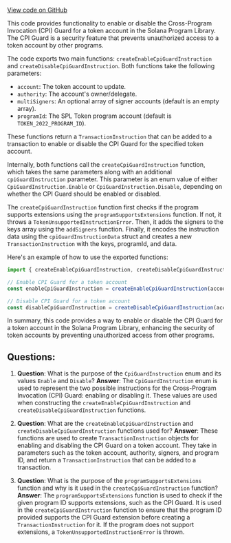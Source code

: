 [View code on GitHub](https://github.com/solana-labs/solana-program-library/token/js/src/extensions/cpiGuard/instructions.ts)

This code provides functionality to enable or disable the Cross-Program Invocation (CPI) Guard for a token account in the Solana Program Library. The CPI Guard is a security feature that prevents unauthorized access to a token account by other programs.

The code exports two main functions: `createEnableCpiGuardInstruction` and `createDisableCpiGuardInstruction`. Both functions take the following parameters:

- `account`: The token account to update.
- `authority`: The account's owner/delegate.
- `multiSigners`: An optional array of signer accounts (default is an empty array).
- `programId`: The SPL Token program account (default is `TOKEN_2022_PROGRAM_ID`).

These functions return a `TransactionInstruction` that can be added to a transaction to enable or disable the CPI Guard for the specified token account.

Internally, both functions call the `createCpiGuardInstruction` function, which takes the same parameters along with an additional `cpiGuardInstruction` parameter. This parameter is an enum value of either `CpiGuardInstruction.Enable` or `CpiGuardInstruction.Disable`, depending on whether the CPI Guard should be enabled or disabled.

The `createCpiGuardInstruction` function first checks if the program supports extensions using the `programSupportsExtensions` function. If not, it throws a `TokenUnsupportedInstructionError`. Then, it adds the signers to the keys array using the `addSigners` function. Finally, it encodes the instruction data using the `cpiGuardInstructionData` struct and creates a new `TransactionInstruction` with the keys, programId, and data.

Here's an example of how to use the exported functions:

```javascript
import { createEnableCpiGuardInstruction, createDisableCpiGuardInstruction } from './path/to/cpi-guard';

// Enable CPI Guard for a token account
const enableCpiGuardInstruction = createEnableCpiGuardInstruction(account, authority, multiSigners);

// Disable CPI Guard for a token account
const disableCpiGuardInstruction = createDisableCpiGuardInstruction(account, authority, multiSigners);
```

In summary, this code provides a way to enable or disable the CPI Guard for a token account in the Solana Program Library, enhancing the security of token accounts by preventing unauthorized access from other programs.
## Questions: 
 1. **Question**: What is the purpose of the `CpiGuardInstruction` enum and its values `Enable` and `Disable`?
   **Answer**: The `CpiGuardInstruction` enum is used to represent the two possible instructions for the Cross-Program Invocation (CPI) Guard: enabling or disabling it. These values are used when constructing the `createEnableCpiGuardInstruction` and `createDisableCpiGuardInstruction` functions.

2. **Question**: What are the `createEnableCpiGuardInstruction` and `createDisableCpiGuardInstruction` functions used for?
   **Answer**: These functions are used to create `TransactionInstruction` objects for enabling and disabling the CPI Guard on a token account. They take in parameters such as the token account, authority, signers, and program ID, and return a `TransactionInstruction` that can be added to a transaction.

3. **Question**: What is the purpose of the `programSupportsExtensions` function and why is it used in the `createCpiGuardInstruction` function?
   **Answer**: The `programSupportsExtensions` function is used to check if the given program ID supports extensions, such as the CPI Guard. It is used in the `createCpiGuardInstruction` function to ensure that the program ID provided supports the CPI Guard extension before creating a `TransactionInstruction` for it. If the program does not support extensions, a `TokenUnsupportedInstructionError` is thrown.